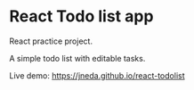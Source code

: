 # React Todo list app

React practice project.

A simple todo list with editable tasks.

Live demo: <a href="https://jneda.github.io/react-todolist/" target="_blank">https://jneda.github.io/react-todolist</a>
